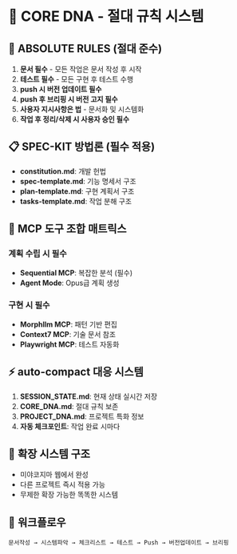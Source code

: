 # 🧬 CORE DNA - 절대 규칙 시스템

## 🚨 ABSOLUTE RULES (절대 준수)
1. **문서 필수** - 모든 작업은 문서 작성 후 시작
2. **테스트 필수** - 모든 구현 후 테스트 수행
3. **push 시 버전 업데이트 필수**
4. **push 후 브리핑 시 버전 고지 필수**
5. **사용자 지시사항은 법** - 문서화 및 시스템화
6. **작업 후 정리/삭제 시 사용자 승인 필수**

## 📋 SPEC-KIT 방법론 (필수 적용)
- **constitution.md**: 개발 헌법
- **spec-template.md**: 기능 명세서 구조
- **plan-template.md**: 구현 계획서 구조
- **tasks-template.md**: 작업 분해 구조

## 🎯 MCP 도구 조합 매트릭스
### 계획 수립 시 필수
- **Sequential MCP**: 복잡한 분석 (필수)
- **Agent Mode**: Opus급 계획 생성

### 구현 시 필수
- **Morphllm MCP**: 패턴 기반 편집
- **Context7 MCP**: 기술 문서 참조
- **Playwright MCP**: 테스트 자동화

## ⚡ auto-compact 대응 시스템
1. **SESSION_STATE.md**: 현재 상태 실시간 저장
2. **CORE_DNA.md**: 절대 규칙 보존
3. **PROJECT_DNA.md**: 프로젝트 특화 정보
4. **자동 체크포인트**: 작업 완료 시마다

## 🌟 확장 시스템 구조
- 미야코지마 웹에서 완성
- 다른 프로젝트 즉시 적용 가능
- 무제한 확장 가능한 똑똑한 시스템

## 📝 워크플로우
```
문서작성 → 시스템파악 → 체크리스트 → 테스트 → Push → 버전업데이트 → 브리핑
```
